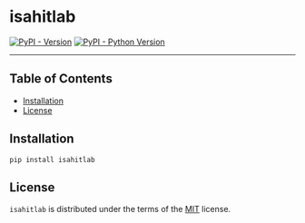 # isahitlab

[![PyPI - Version](https://img.shields.io/pypi/v/isahitlab.svg)](https://pypi.org/project/isahitlab)
[![PyPI - Python Version](https://img.shields.io/pypi/pyversions/isahitlab.svg)](https://pypi.org/project/isahitlab)

-----

## Table of Contents

- [Installation](#installation)
- [License](#license)

## Installation

```console
pip install isahitlab
```


## License

`isahitlab` is distributed under the terms of the [MIT](https://spdx.org/licenses/MIT.html) license.

